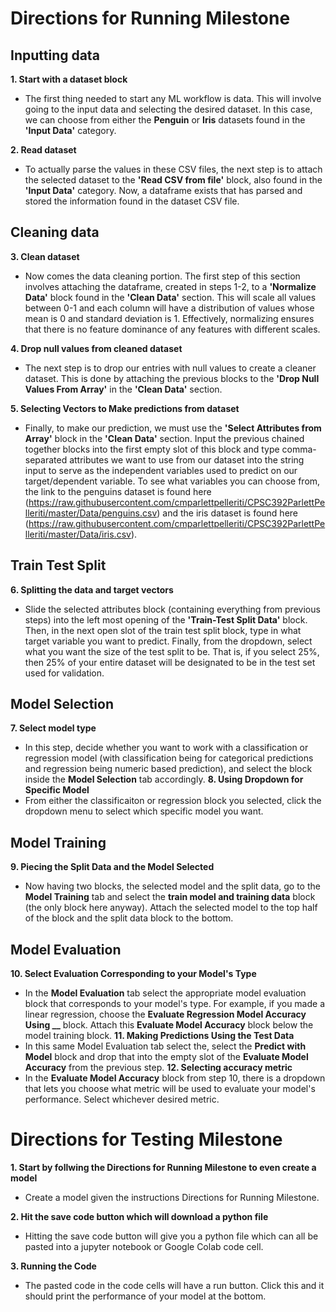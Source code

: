 # Directions for Running Milestone 
## Inputting data
**1. Start with a dataset block**
- The first thing needed to start any ML workflow is data. This will involve going to the input data and selecting the desired dataset. In this case, we can choose from either the **Penguin** or **Iris** datasets found in the **'Input Data'** category.
  
**2. Read dataset**
- To actually parse the values in these CSV files, the next step is to attach the selected dataset to the **'Read CSV from file'** block, also found in the **'Input Data'** category. Now, a dataframe exists that has parsed and stored the information found in the dataset CSV file.

## Cleaning data
**3. Clean dataset**
- Now comes the data cleaning portion. The first step of this section involves attaching the dataframe, created in steps 1-2, to a **'Normalize Data'** block found in the **'Clean Data'** section. This will scale all values between 0-1 and each column will have a distribution of values whose mean is 0 and standard deviation is 1. Effectively, normalizing ensures that there is no feature dominance of any features with different scales.

**4. Drop null values from cleaned dataset**
- The next step is to drop our entries with null values to create a cleaner dataset. This is done by attaching the previous blocks to the **'Drop Null Values From Array'** in the **'Clean Data'** section.

**5. Selecting Vectors to Make predictions from dataset**
- Finally, to make our prediction, we must use the **'Select Attributes from Array'** block in the **'Clean Data'** section. Input the previous chained together blocks into the first empty slot of this block and type comma-separated attributes we want to use from our dataset into the string input to serve as the independent variables used to predict on our target/dependent variable. To see what variables you can choose from, the link to the penguins dataset is found here (https://raw.githubusercontent.com/cmparlettpelleriti/CPSC392ParlettPelleriti/master/Data/penguins.csv) and the iris dataset is found here (https://raw.githubusercontent.com/cmparlettpelleriti/CPSC392ParlettPelleriti/master/Data/iris.csv). 

## Train Test Split
**6. Splitting the data and target vectors**
- Slide the selected attributes block (containing everything from previous steps) into the left most opening of the **'Train-Test Split Data'** block. Then, in the next open slot of the train test split block, type in what target variable you want to predict. Finally, from the dropdown, select what you want the size of the test split to be. That is, if you select 25%, then 25% of your entire dataset will be designated to be in the test set used for validation.

## Model Selection 
**7. Select model type**
- In this step, decide whether you want to work with a classification or regression model (with classification being for categorical predictions and regression being numeric based prediction), and select the block inside the **Model Selection** tab accordingly.
**8. Using Dropdown for Specific Model**
- From either the classificaiton or regression block you selected, click the dropdown menu to select which specific model you want.

## Model Training
**9. Piecing the Split Data and the Model Selected**
- Now having two blocks, the selected model and the split data, go to the **Model Training** tab and select the **train model and training data** block (the only block here anyway). Attach the selected model to the top half of the block and the split data block to the bottom.

## Model Evaluation
**10. Select Evaluation Corresponding to your Model's Type**
- In the **Model Evaluation** tab select the appropriate model evaluation block that corresponds to your model's type. For example, if you made a linear regression, choose the **Evaluate Regression Model Accuracy Using __** block. Attach this **Evaluate Model Accuracy** block below the model training block.
**11. Making Predictions Using the Test Data**
- In this same Model Evaluation tab select the, select the **Predict with Model** block and drop that into the empty slot of the **Evaluate Model Accuracy** from the previous step. 
**12. Selecting accuracy metric**
- In the **Evaluate Model Accuracy** block from step 10, there is a dropdown that lets you choose what metric will be used to evaluate your model's performance. Select whichever desired metric.


# Directions for Testing Milestone
**1. Start by follwing the Directions for Running Milestone to even create a model**
- Create a model given the instructions Directions for Running Milestone.

**2. Hit the save code button which will download a python file**
- Hitting the save code button will give you a python file which can all be pasted into a jupyter notebook or Google Colab code cell. 

**3. Running the Code**
- The pasted code in the code cells will have a run button. Click this and it should print the performance of your model at the bottom.